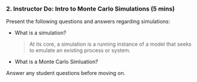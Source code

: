 ### 2. Instructor Do: Intro to Monte Carlo Simulations (5 mins)

Present the following questions and answers regarding simulations:

* What is a simulation?

  > At its core, a simulation is a running instance of a model that seeks to emulate an existing process or system. 

* What is a Monte Carlo Simluation?

  >

Answer any student questions before moving on.